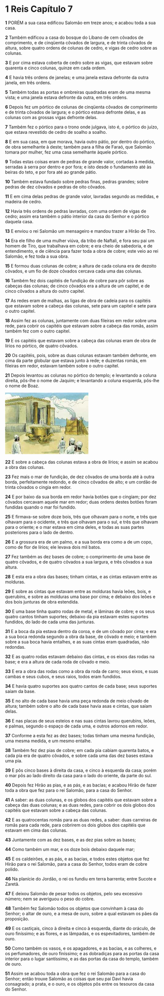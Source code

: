 # 1 Reis Capítulo 7

**1** 	PORÉM a sua casa edificou Salomão em treze anos; e acabou toda a sua casa.

**2** 	Também edificou a casa do bosque do Líbano de cem côvados de comprimento, e de cinqüenta côvados de largura, e de trinta côvados de altura, sobre quatro ordens de colunas de cedro, e vigas de cedro sobre as colunas.

**3** 	E por cima estava coberta de cedro sobre as vigas, que estavam sobre quarenta e cinco colunas, quinze em cada ordem.

**4** 	E havia três ordens de janelas; e uma janela estava defronte da outra janela, em três ordens.

**5** 	Também todas as portas e ombreiras quadradas eram de uma mesma vista; e uma janela estava defronte da outra, em três ordens.

**6** 	Depois fez um pórtico de colunas de cinqüenta côvados de comprimento e de trinta côvados de largura; e o pórtico estava defronte delas, e as colunas com as grossas vigas defronte delas.

**7** 	Também fez o pórtico para o trono onde julgava, isto é, o pórtico do juízo, que estava revestido de cedro de soalho a soalho.

**8** 	E em sua casa, em que morava, havia outro pátio, por dentro do pórtico, de obra semelhante à deste; também para a filha de Faraó, que Salomão tomara por mulher, fez uma casa semelhante àquele pórtico.

**9** 	Todas estas coisas eram de pedras de grande valor, cortadas à medida, serradas à serra por dentro e por fora; e isto desde o fundamento até às beiras do teto, e por fora até ao grande pátio.

**10** 	Também estava fundado sobre pedras finas, pedras grandes; sobre pedras de dez côvados e pedras de oito côvados.

**11** 	E em cima delas pedras de grande valor, lavradas segundo as medidas, e madeira de cedro.

**12** 	Havia três ordens de pedras lavradas, com uma ordem de vigas de cedro; assim era também o pátio interior da casa do Senhor e o pórtico daquela casa.

**13** 	E enviou o rei Salomão um mensageiro e mandou trazer a Hirão de Tiro.

**14** 	Era ele filho de uma mulher viúva, da tribo de Naftali, e fora seu pai um homem de Tiro, que trabalhava em cobre; e era cheio de sabedoria, e de entendimento, e de ciência para fazer toda a obra de cobre; este veio ao rei Salomão, e fez toda a sua obra.

**15** 	E formou duas colunas de cobre; a altura de cada coluna era de dezoito côvados, e um fio de doze côvados cercava cada uma das colunas.

**16** 	Também fez dois capitéis de fundição de cobre para pôr sobre as cabeças das colunas; de cinco côvados era a altura de um capitel, e de cinco côvados a altura do outro capitel.

**17** 	As redes eram de malhas, as ligas de obra de cadeia para os capitéis que estavam sobre a cabeça das colunas, sete para um capitel e sete para o outro capitel.

**18** 	Assim fez as colunas, juntamente com duas fileiras em redor sobre uma rede, para cobrir os capitéis que estavam sobre a cabeça das romãs, assim também fez com o outro capitel.

**19** 	E os capitéis que estavam sobre a cabeça das colunas eram de obra de lírios no pórtico, de quatro côvados.

**20** 	Os capitéis, pois, sobre as duas colunas estavam também defronte, em cima da parte globular que estava junto à rede; e duzentas romãs, em fileiras em redor, estavam também sobre o outro capitel.

**21** 	Depois levantou as colunas no pórtico do templo; e levantando a coluna direita, pôs-lhe o nome de Jaquim; e levantando a coluna esquerda, pôs-lhe o nome de Boaz.

![](../Images/SweetPublishing/11-6-1.jpg) 

**22** 	E sobre a cabeça das colunas estava a obra de lírios; e assim se acabou a obra das colunas.

**23** 	Fez mais o mar de fundição, de dez côvados de uma borda até à outra borda, perfeitamente redondo, e de cinco côvados de alto; e um cordão de trinta côvados o cingia em redor.

**24** 	E por baixo da sua borda em redor havia botões que o cingiam; por dez côvados cercavam aquele mar em redor; duas ordens destes botões foram fundidas quando o mar foi fundido.

**25** 	E firmava-se sobre doze bois, três que olhavam para o norte, e três que olhavam para o ocidente, e três que olhavam para o sul, e três que olhavam para o oriente; e o mar estava em cima deles, e todas as suas partes posteriores para o lado de dentro.

**26** 	E a grossura era de um palmo, e a sua borda era como a de um copo, como de flor de lírios; ele levava dois mil batos.

**27** 	Fez também as dez bases de cobre; o comprimento de uma base de quatro côvados, e de quatro côvados a sua largura, e três côvados a sua altura.

**28** 	E esta era a obra das bases; tinham cintas, e as cintas estavam entre as molduras.

**29** 	E sobre as cintas que estavam entre as molduras havia leões, bois, e querubins, e sobre as molduras uma base por cima; e debaixo dos leões e dos bois junturas de obra estendida.

**30** 	E uma base tinha quatro rodas de metal, e lâminas de cobre; e os seus quatro cantos tinham suportes; debaixo da pia estavam estes suportes fundidos, do lado de cada uma das junturas.

**31** 	E a boca da pia estava dentro da coroa, e de um côvado por cima; e era a sua boca redonda segundo a obra da base, de côvado e meio; e também sobre a sua boca havia entalhes, e as suas cintas eram quadradas, não redondas.

**32** 	E as quatro rodas estavam debaixo das cintas, e os eixos das rodas na base; e era a altura de cada roda de côvado e meio.

**33** 	E era a obra das rodas como a obra da roda de carro; seus eixos, e suas cambas e seus cubos, e seus raios, todos eram fundidos.

**34** 	E havia quatro suportes aos quatro cantos de cada base; seus suportes saíam da base.

**35** 	E no alto de cada base havia uma peça redonda de meio côvado de altura; também sobre o alto de cada base havia asas e cintas, que saíam delas.

**36** 	E nas placas de seus esteios e nas suas cintas lavrou querubins, leões, e palmas, segundo o espaço de cada uma, e outros adornos em redor.

**37** 	Conforme a esta fez as dez bases; todas tinham uma mesma fundição, uma mesma medida, e um mesmo entalhe.

**38** 	Também fez dez pias de cobre; em cada pia cabiam quarenta batos, e cada pia era de quatro côvados, e sobre cada uma das dez bases estava uma pia.

**39** 	E pôs cinco bases à direita da casa, e cinco à esquerda da casa; porém o mar pôs ao lado direito da casa para o lado do oriente, da parte do sul.

**40** 	Depois fez Hirão as pias, e as pás, e as bacias; e acabou Hirão de fazer toda a obra que fez para o rei Salomão, para a casa do Senhor.

**41** 	A saber: as duas colunas, e os globos dos capitéis que estavam sobre a cabeça das duas colunas; e as duas redes, para cobrir os dois globos dos capitéis que estavam sobre a cabeça das colunas.

**42** 	E as quatrocentas romãs para as duas redes, a saber: duas carreiras de romãs para cada rede, para cobrirem os dois globos dos capitéis que estavam em cima das colunas.

**43** 	Juntamente com as dez bases, e as dez pias sobre as bases;

**44** 	Como também um mar, e os doze bois debaixo daquele mar;

**45** 	E os caldeirões, e as pás, e as bacias, e todos estes objetos que fez Hirão para o rei Salomão, para a casa do Senhor, todos eram de cobre polido.

**46** 	Na planície do Jordão, o rei os fundiu em terra barrenta; entre Sucote e Zaretã.

**47** 	E deixou Salomão de pesar todos os objetos, pelo seu excessivo número; nem se averiguou o peso do cobre.

**48** 	Também fez Salomão todos os objetos que convinham à casa do Senhor; o altar de ouro, e a mesa de ouro, sobre a qual estavam os pães da proposição.

**49** 	E os castiçais, cinco à direita e cinco à esquerda, diante do oráculo, de ouro finíssimo; e as flores, e as lâmpadas, e os espevitadores, também de ouro.

**50** 	Como também os vasos, e os apagadores, e as bacias, e as colheres, e os perfumadores, de ouro finíssimo; e as dobradiças para as portas da casa interior para o lugar santíssimo, e as das portas da casa do templo, também de ouro.

**51** 	Assim se acabou toda a obra que fez o rei Salomão para a casa do Senhor; então trouxe Salomão as coisas que seu pai Davi havia consagrado; a prata, e o ouro, e os objetos pôs entre os tesouros da casa do Senhor.

